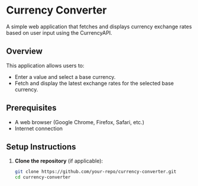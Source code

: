 # Currency Converter

A simple web application that fetches and displays currency exchange rates based on user input using the CurrencyAPI.

## Overview

This application allows users to:

- Enter a value and select a base currency.
- Fetch and display the latest exchange rates for the selected base currency.

## Prerequisites

- A web browser (Google Chrome, Firefox, Safari, etc.)
- Internet connection

## Setup Instructions

1. **Clone the repository** (if applicable):
   ```sh
   git clone https://github.com/your-repo/currency-converter.git
   cd currency-converter
